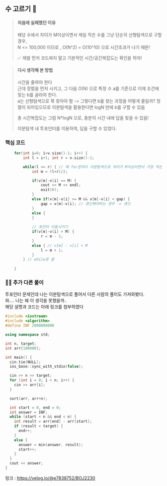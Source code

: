 ## 수 고르기 🔢

> #### 처음에 실패했던 이유
> 해당 수에서 차이가 M이상이면서 제일 작은 수를 그냥 단순히 선형탐색으로 구할 경우,   
> N <= 100,000 이므로 , O(N^2) = O(10^10) 으로 시간초과가 나기 때문!
> 
> ✅ 제발 먼저 코드짜지 말고 기본적인 시간/공간복잡도는 확인을 하자!


> #### 다시 생각해 본 방법
> 
> 시간을 줄여야 한다   
> 근데 정렬을 먼저 시키고, 그 다음 O(N) 으로 특정 수 a를 기준으로 이제 조건에 맞는 b를 골라야 한다.   
> a는 선형탐색으로 쭉 찾아야 함 -> 그렇다면 b를 찾는 과정을 어떻게 줄일까?
> 정렬이 되어있으므로 이분탐색을 활용한다면 logN 만에 b를 구할 수 있음
> 
> 총 시간복잡도는 그럼 N*logN 으로, 충분히 시간 내에 답을 찾을 수 있음!
> 
> 이분탐색 내 투포인터를 이용하여, 답을 구할 수 있었다.



### 핵심 코드
```cpp
    for(int i=0; i<v.size()-1; i++) {
        int l = i+1; int r = v.size()-1;

        while(l <= r) { // 매 for문마다 이분탐색으로 차이가 M이상이면서 가장 작은 수 찾기
            int m = (l+r)/2;

            if(v[m]-v[i] == M) {
                cout << M << endl;
                exit(0);
            }
            else if(v[m]-v[i] >= M && v[m]-v[i] < gap) {
                gap = v[m]-v[i]; // 갱신해야하는 경우 -> 갱신
            }
            else {
            }
            
            // 포인터 이동시키기
            if(v[m]-v[i] > M) {
                r = m - 1;
            }
            else { // v[m] - v[i] < M
                l = m + 1;
            }
        } // while문 끝
        
    }
```


### 👍🏻 추가 다른 풀이

투포인터 문제인데 나는 이분탐색으로 풀어서 다른 사람의 풀이도 가져와봤다.  
와.... 나는 왜 이 생각을 못했을까..   
해당 설명과 코드는 아래 링크를 첨부하였다


```cpp
#include <iostream>
#include <algorithm>
#define INF 2000000000

using namespace std;

int n, target;
int arr[100000];

int main() {
  cin.tie(NULL);
  ios_base::sync_with_stdio(false);

  cin >> n >> target;
  for (int i = 0; i < n; i++) {
    cin >> arr[i];
  }

  sort(arr, arr+n);

  int start = 0, end = 0;
  int answer = INF;
  while (start < n && end < n) {
    int result = arr[end] - arr[start];
    if (result < target) {
      end++;
    }
    else {
      answer = min(answer, result);
      start++;
    }
  }
  cout << answer;
}
```

링크 : https://velog.io/@e7838752/BOJ2230